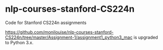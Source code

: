 # nlp-courses-stanford-CS224n
Code for Stanford CS224n assignments

https://github.com/monilouise/nlp-courses-stanford-CS224n/tree/master/Assignment-1/assignment1_python3_mac is upgraded to Python 3.x.
